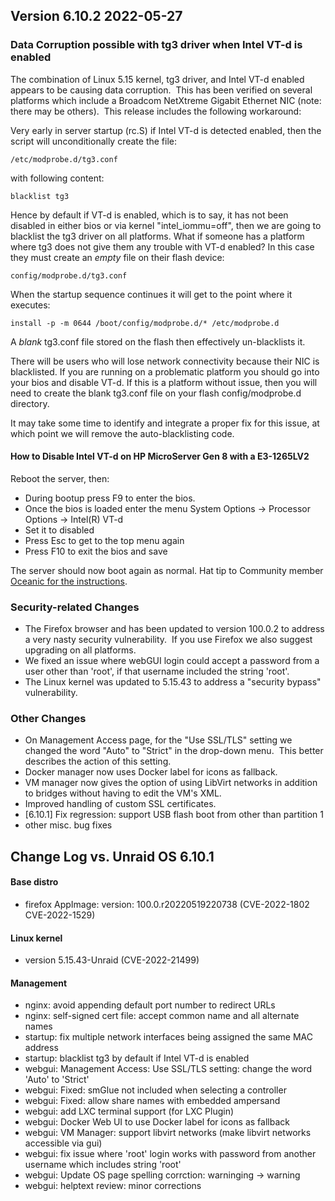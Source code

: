 ## Version 6.10.2 2022-05-27

### Data Corruption possible with tg3 driver when Intel VT-d is enabled

The combination of Linux 5.15 kernel, tg3 driver, and Intel VT-d enabled
appears to be causing data corruption.  This has been verified on
several platforms which include a Broadcom NetXtreme Gigabit Ethernet
NIC (note: there may be others).  This release includes the following
workaround:

Very early in server startup (rc.S) if Intel VT-d is detected enabled,
then the script will unconditionally create the file:

`/etc/modprobe.d/tg3.conf`

with following content:

`blacklist tg3`

Hence by default if VT-d is enabled, which is to say, it has not been
disabled in either bios or via kernel "intel_iommu=off", then we are
going to blacklist the tg3 driver on all platforms. What if someone has
a platform where tg3 does not give them any trouble with VT-d enabled?
In this case they must create an *empty* file on their flash device:

`config/modprobe.d/tg3.conf`

When the startup sequence continues it will get to the point where it
executes:

`install -p -m 0644 /boot/config/modprobe.d/* /etc/modprobe.d`

A *blank* tg3.conf file stored on the flash then effectively
un-blacklists it.

There will be users who will lose network connectivity because their NIC
is blacklisted. If you are running on a problematic platform you should
go into your bios and disable VT-d. If this is a platform without issue,
then you will need to create the blank tg3.conf file on your flash
config/modprobe.d directory.

It may take some time to identify and integrate a proper fix for this
issue, at which point we will remove the auto-blacklisting code.

#### How to Disable Intel VT-d on HP MicroServer Gen 8 with a E3-1265LV2

Reboot the server, then:

- During bootup press F9 to enter the bios.
- Once the bios is loaded enter the menu System Options -\> Processor
  Options -\> Intel(R) VT-d
- Set it to disabled
- Press Esc to get to the top menu again
- Press F10 to exit the bios and save

The server should now boot again as normal. Hat tip to Community member
[Oceanic for the
instructions](https://forums.unraid.net/topic/124108-unraid-os-version-6102-available/#comment-1132042).

### Security-related Changes

- The Firefox browser and has been updated to version 100.0.2 to
  address a very nasty security vulnerability.  If you use Firefox we
  also suggest upgrading on all platforms.
- We fixed an issue where webGUI login could accept a password from a
  user other than 'root', if that username included the string
  'root'.
- The Linux kernel was updated to 5.15.43 to address a "security
  bypass" vulnerability.

### Other Changes

- On Management Access page, for the "Use SSL/TLS" setting we
  changed the word "Auto" to "Strict" in the drop-down menu.  This
  better describes the action of this setting.
- Docker manager now uses Docker label for icons as fallback.
- VM manager now gives the option of using LibVirt networks in
  addition to bridges without having to edit the VM's XML.
- Improved handling of custom SSL certificates.
- \[6.10.1\] Fix regression: support USB flash boot from other than
  partition 1
- other misc. bug fixes

## Change Log vs. Unraid OS 6.10.1

#### Base distro

- firefox AppImage: version: 100.0.r20220519220738 (CVE-2022-1802
  CVE-2022-1529)

#### Linux kernel

- version 5.15.43-Unraid (CVE-2022-21499)

#### Management

- nginx: avoid appending default port number to redirect URLs
- nginx: self-signed cert file: accept common name and all alternate
  names
- startup: fix multiple network interfaces being assigned the same MAC
  address
- startup: blacklist tg3 by default if Intel VT-d is enabled
- webgui: Management Access: Use SSL/TLS setting: change the word
  'Auto' to 'Strict'
- webgui: Fixed: smGlue not included when selecting a controller
- webgui: Fixed: allow share names with embedded ampersand
- webgui: add LXC terminal support (for LXC Plugin)
- webgui: Docker Web UI to use Docker label for icons as fallback
- webgui: VM Manager: support libvirt networks (make libvirt networks
  accessible via gui)
- webgui: fix issue where 'root' login works with password from
  another username which includes string 'root'
- webgui: Update OS page spelling corrction: warninging -\> warning
- webgui: helptext review: minor corrections
